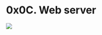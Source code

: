 # 0x0C. Web server
<img src="https://s3.amazonaws.com/intranet-projects-files/holbertonschool-sysadmin_devops/266/8Gu52Qv.png">
